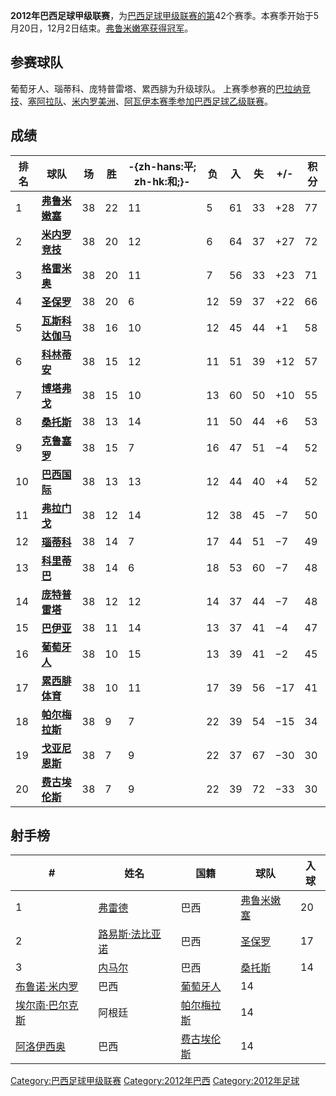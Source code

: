 **2012年巴西足球甲级联赛**，为[巴西足球甲级联赛的第](https://zh.wikipedia.org/wiki/巴西足球甲级联赛 "wikilink")42个赛季。本赛季开始于5月20日，12月2日结束。[弗鲁米嫩塞获得冠军](https://zh.wikipedia.org/wiki/弗鲁米嫩塞足球俱乐部 "wikilink")。

## 参赛球队

葡萄牙人、瑙蒂科、庞特普雷塔、累西腓为升级球队。 上赛季参赛的[巴拉纳竞技](https://zh.wikipedia.org/wiki/巴拉纳竞技 "wikilink")、[塞阿拉队](https://zh.wikipedia.org/wiki/塞阿拉体育俱乐部 "wikilink")、[米内罗美洲](https://zh.wikipedia.org/wiki/美洲足球俱乐部_\(贝洛奥里藏特\) "wikilink")、[阿瓦伊本赛季参加](../Page/阿瓦伊足球俱乐部.md "wikilink")[巴西足球乙级联赛](../Page/巴西足球乙级联赛.md "wikilink")。

## 成绩

| **排名** | **球队**                                                             | **场** | **胜** | **-{zh-hans:平; zh-hk:和;}-** | **负** | **入** | **失** | **+/-** | **积分** |
| ------ | ------------------------------------------------------------------ | ----- | ----- | --------------------------- | ----- | ----- | ----- | ------- | ------ |
| 1      | **[弗鲁米嫩塞](https://zh.wikipedia.org/wiki/弗鲁米嫩塞足球俱乐部 "wikilink")**   | 38    | 22    | 11                          | 5     | 61    | 33    | \+28    | 77     |
| 2      | **[米内罗竞技](https://zh.wikipedia.org/wiki/米内罗竞技 "wikilink")**        | 38    | 20    | 12                          | 6     | 64    | 37    | \+27    | 72     |
| 3      | **[格雷米奥](https://zh.wikipedia.org/wiki/格雷米奥 "wikilink")**          | 38    | 20    | 11                          | 7     | 56    | 33    | \+23    | 71     |
| 4      | **[圣保罗](https://zh.wikipedia.org/wiki/圣保罗足球俱乐部 "wikilink")**       | 38    | 20    | 6                           | 12    | 59    | 37    | \+22    | 66     |
| 5      | **[瓦斯科达伽马](https://zh.wikipedia.org/wiki/瓦斯科达伽马足球俱乐部 "wikilink")** | 38    | 16    | 10                          | 12    | 45    | 44    | \+1     | 58     |
| 6      | **[科林蒂安](https://zh.wikipedia.org/wiki/科林蒂安 "wikilink")**          | 38    | 15    | 12                          | 11    | 51    | 39    | \+12    | 57     |
| 7      | **[博塔弗戈](../Page/博塔弗戈.md "wikilink")**                             | 38    | 15    | 10                          | 13    | 60    | 50    | \+10    | 55     |
| 8      | **[桑托斯](../Page/桑托斯足球俱乐部.md "wikilink")**                          | 38    | 13    | 14                          | 11    | 50    | 44    | \+6     | 53     |
| 9      | **[克鲁塞罗](https://zh.wikipedia.org/wiki/克鲁塞罗体育俱乐部 "wikilink")**     | 38    | 15    | 7                           | 16    | 47    | 51    | −4      | 52     |
| 10     | **[巴西国际](https://zh.wikipedia.org/wiki/巴西国际 "wikilink")**          | 38    | 13    | 13                          | 12    | 44    | 40    | \+4     | 52     |
| 11     | **[弗拉门戈](https://zh.wikipedia.org/wiki/弗拉门戈体育俱乐部 "wikilink")**     | 38    | 12    | 14                          | 12    | 38    | 45    | −7      | 50     |
| 12     | **[瑙蒂科](https://zh.wikipedia.org/wiki/瑙蒂科足球俱乐部 "wikilink")**       | 38    | 14    | 7                           | 17    | 44    | 51    | −7      | 49     |
| 13     | **[科里蒂巴](../Page/科里蒂巴足球俱乐部.md "wikilink")**                        | 38    | 14    | 6                           | 18    | 53    | 60    | −7      | 48     |
| 14     | **[庞特普雷塔](https://zh.wikipedia.org/wiki/庞特普雷塔 "wikilink")**        | 38    | 12    | 12                          | 14    | 37    | 44    | −7      | 48     |
| 15     | **[巴伊亚](https://zh.wikipedia.org/wiki/巴伊亚体育俱乐部 "wikilink")**       | 38    | 11    | 14                          | 13    | 37    | 41    | −4      | 47     |
| 16     | **[葡萄牙人](../Page/葡萄牙人足球俱乐部.md "wikilink")**                        | 38    | 10    | 15                          | 13    | 39    | 41    | −2      | 45     |
| 17     | **[累西腓体育](https://zh.wikipedia.org/wiki/累西腓体育 "wikilink")**        | 38    | 10    | 11                          | 17    | 39    | 56    | −17     | 41     |
| 18     | **[帕尔梅拉斯](https://zh.wikipedia.org/wiki/帕尔梅拉斯足球俱乐部 "wikilink")**   | 38    | 9     | 7                           | 22    | 39    | 54    | −15     | 34     |
| 19     | **[戈亚尼恩斯](../Page/戈亚尼恩斯竞技俱乐部.md "wikilink")**                      | 38    | 7     | 9                           | 22    | 37    | 67    | −30     | 30     |
| 20     | **[费古埃伦斯](https://zh.wikipedia.org/wiki/费古埃伦斯足球俱乐部 "wikilink")**   | 38    | 7     | 9                           | 22    | 39    | 72    | −33     | 30     |

## 射手榜

| \#                                                      | 姓名                                                            | 国籍                                                           | 球队                                                           | 入球 |
| ------------------------------------------------------- | ------------------------------------------------------------- | ------------------------------------------------------------ | ------------------------------------------------------------ | -- |
| 1                                                       | [弗雷德](https://zh.wikipedia.org/wiki/弗雷德 "wikilink")           | 巴西                                                           | [弗鲁米嫩塞](https://zh.wikipedia.org/wiki/弗鲁米嫩塞足球俱乐部 "wikilink") | 20 |
| 2                                                       | [路易斯·法比亚诺](https://zh.wikipedia.org/wiki/路易斯·法比亚诺 "wikilink") | 巴西                                                           | [圣保罗](https://zh.wikipedia.org/wiki/圣保罗足球俱乐部 "wikilink")     | 17 |
| 3                                                       | [内马尔](../Page/内马尔.md "wikilink")                              | 巴西                                                           | [桑托斯](../Page/桑托斯足球俱乐部.md "wikilink")                        | 14 |
| [布鲁诺·米内罗](../Page/布鲁诺·米内罗.md "wikilink")                | 巴西                                                            | [葡萄牙人](../Page/葡萄牙人足球俱乐部.md "wikilink")                      | 14                                                           |    |
| [埃尔南·巴尔克斯](../Page/埃尔南·巴尔克斯.md "wikilink")              | 阿根廷                                                           | [帕尔梅拉斯](https://zh.wikipedia.org/wiki/帕尔梅拉斯足球俱乐部 "wikilink") | 14                                                           |    |
| [阿洛伊西奥](https://zh.wikipedia.org/wiki/阿洛伊西奥 "wikilink") | 巴西                                                            | [费古埃伦斯](https://zh.wikipedia.org/wiki/费古埃伦斯足球俱乐部 "wikilink") | 14                                                           |    |

[Category:巴西足球甲级联赛](https://zh.wikipedia.org/wiki/Category:巴西足球甲级联赛 "wikilink") [Category:2012年巴西](https://zh.wikipedia.org/wiki/Category:2012年巴西 "wikilink") [Category:2012年足球](https://zh.wikipedia.org/wiki/Category:2012年足球 "wikilink")